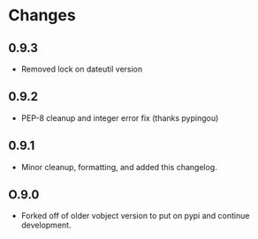 # Changes

## 0.9.3
* Removed lock on dateutil version

## 0.9.2
* PEP-8 cleanup and integer error fix (thanks pypingou)

## 0.9.1
* Minor cleanup, formatting, and added this changelog.

## O.9.0
* Forked off of older vobject version to put on pypi and continue development.
